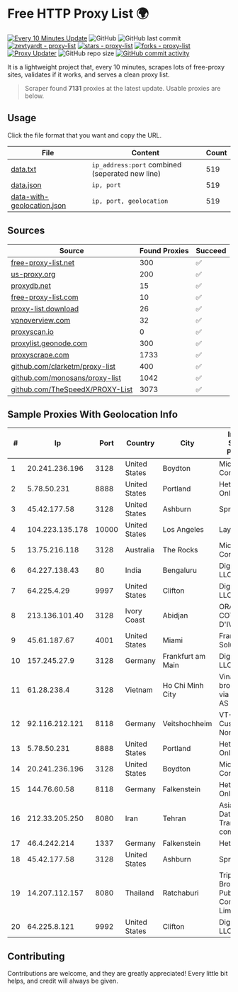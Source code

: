 
# Free HTTP Proxy List 🌍

[![Every 10 Minutes Update](https://github.com/mertguvencli/http-proxy-list/actions/workflows/main.yml/badge.svg?branch=main)](https://github.com/mertguvencli/http-proxy-list/actions/workflows/main.yml)
![GitHub](https://img.shields.io/github/license/mertguvencli/http-proxy-list)
![GitHub last commit](https://img.shields.io/github/last-commit/mertguvencli/http-proxy-list)
[![zevtyardt - proxy-list](https://img.shields.io/static/v1?label=zevtyardt&message=proxy-list&color=blue&logo=github)](https://github.com/zevtyardt/proxy-list "Go to GitHub repo")
[![stars - proxy-list](https://img.shields.io/github/stars/zevtyardt/proxy-list?style=social)](https://github.com/zevtyardt/proxy-list)
[![forks - proxy-list](https://img.shields.io/github/forks/zevtyardt/proxy-list?style=social)](https://github.com/zevtyardt/proxy-list)
[![Proxy Updater](https://github.com/zevtyardt/proxy-list/workflows/Proxy%20Updater/badge.svg)](https://github.com/zevtyardt/proxy-list/actions?query=workflow:"Proxy+Updater")
![GitHub repo size](https://img.shields.io/github/repo-size/zevtyardt/proxy-list)
[![GitHub commit activity](https://img.shields.io/github/commit-activity/m/zevtyardt/proxy-list?logo=commits)](https://github.com/zevtyardt/proxy-list/commits/main)

It is a lightweight project that, every 10 minutes, scrapes lots of free-proxy sites, validates if it works, and serves a clean proxy list.

> Scraper found **7131** proxies at the latest update. Usable proxies are below.

## Usage

Click the file format that you want and copy the URL.

|File|Content|Count|
|----|-------|-----|
|[data.txt](https://raw.githubusercontent.com/mertguvencli/http-proxy-list/main/proxy-list/data.txt)|`ip_address:port` combined (seperated new line)|519|
|[data.json](https://raw.githubusercontent.com/mertguvencli/http-proxy-list/main/proxy-list/data.json)|`ip, port`|519|
|[data-with-geolocation.json](https://raw.githubusercontent.com/mertguvencli/http-proxy-list/main/proxy-list/data-with-geolocation.json)|`ip, port, geolocation`|519|

## Sources

|Source|Found Proxies|Succeed|
|------|-------------|-------|
|[free-proxy-list.net](https://free-proxy-list.net)|300|✅|
|[us-proxy.org](https://www.us-proxy.org)|200|✅|
|[proxydb.net](http://proxydb.net)|15|✅|
|[free-proxy-list.com](https://free-proxy-list.com/?page=&port=&type%5B%5D=http&type%5B%5D=https&up_time=0&search=Search)|10|✅|
|[proxy-list.download](https://www.proxy-list.download/HTTP)|26|✅|
|[vpnoverview.com](https://vpnoverview.com/privacy/anonymous-browsing/free-proxy-servers)|32|✅|
|[proxyscan.io](https://www.proxyscan.io)|0|✅|
|[proxylist.geonode.com](https://proxylist.geonode.com/api/proxy-list?limit=300&page=1&sort_by=lastChecked&sort_type=desc&protocols=http,https)|300|✅|
|[proxyscrape.com](https://api.proxyscrape.com/v2/?request=displayproxies&protocol=http&timeout=10000&country=all&ssl=all&anonymity=all)|1733|✅|
|[github.com/clarketm/proxy-list](https://raw.githubusercontent.com/clarketm/proxy-list/master/proxy-list-raw.txt)|400|✅|
|[github.com/monosans/proxy-list](https://raw.githubusercontent.com/monosans/proxy-list/main/proxies/http.txt)|1042|✅|
|[github.com/TheSpeedX/PROXY-List](https://raw.githubusercontent.com/TheSpeedX/PROXY-List/master/http.txt)|3073|✅|


## Sample Proxies With Geolocation Info

|#|Ip|Port|Country|City|Internet Service Provider|
|-|--|----|-------|----|-------------------------|
|1|20.241.236.196|3128|United States|Boydton|Microsoft Corporation|
|2|5.78.50.231|8888|United States|Portland|Hetzner Online GmbH|
|3|45.42.177.58|3128|United States|Ashburn|Sprint|
|4|104.223.135.178|10000|United States|Los Angeles|LayerHost|
|5|13.75.216.118|3128|Australia|The Rocks|Microsoft Corporation|
|6|64.227.138.43|80|India|Bengaluru|DigitalOcean, LLC|
|7|64.225.4.29|9997|United States|Clifton|DigitalOcean, LLC|
|8|213.136.101.40|3128|Ivory Coast|Abidjan|ORANGE COTE D'IVOIRE|
|9|45.61.187.67|4001|United States|Miami|FranTech Solutions|
|10|157.245.27.9|3128|Germany|Frankfurt am Main|DigitalOcean, LLC|
|11|61.28.238.4|3128|Vietnam|Ho Chi Minh City|Vinadata broadcast via vinagame AS Number|
|12|92.116.212.121|8118|Germany|Veitshochheim|VT-POOL Customer Nord|
|13|5.78.50.231|8888|United States|Portland|Hetzner Online GmbH|
|14|20.241.236.196|3128|United States|Boydton|Microsoft Corporation|
|15|144.76.60.58|8118|Germany|Falkenstein|Hetzner Online GmbH|
|16|212.33.205.250|8080|Iran|Tehran|Asiatech Data Transmission company|
|17|46.4.242.214|1337|Germany|Falkenstein|Hetzner|
|18|45.42.177.58|3128|United States|Ashburn|Sprint|
|19|14.207.112.157|8080|Thailand|Ratchaburi|Triple T Broadband Public Company Limited|
|20|64.225.8.121|9992|United States|Clifton|DigitalOcean, LLC|



## Contributing

Contributions are welcome, and they are greatly appreciated! Every
little bit helps, and credit will always be given.

